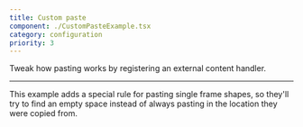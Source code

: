 ```yaml
---
title: Custom paste
component: ./CustomPasteExample.tsx
category: configuration
priority: 3
---
```


Tweak how pasting works by registering an external content handler.

---

This example adds a special rule for pasting single frame shapes, so they'll try to find an empty space instead of always pasting in the location they were copied from.
